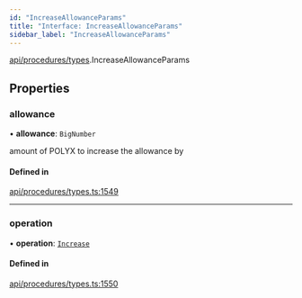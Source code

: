 ```yaml
---
id: "IncreaseAllowanceParams"
title: "Interface: IncreaseAllowanceParams"
sidebar_label: "IncreaseAllowanceParams"
---
```


[api/procedures/types](../../../../../modules/API/Procedures/Types/Types.md).IncreaseAllowanceParams

## Properties

### allowance

• **allowance**: `BigNumber`

amount of POLYX to increase the allowance by

#### Defined in

[api/procedures/types.ts:1549](https://github.com/PolymeshAssociation/polymesh-sdk/blob/49a0066c3/src/api/procedures/types.ts#L1549)

___

### operation

• **operation**: [`Increase`](../../../../../enums/API/Procedures/Types/AllowanceOperation/AllowanceOperation.md#increase)

#### Defined in

[api/procedures/types.ts:1550](https://github.com/PolymeshAssociation/polymesh-sdk/blob/49a0066c3/src/api/procedures/types.ts#L1550)
